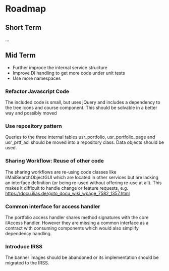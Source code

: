 # Roadmap

## Short Term

...

## Mid Term

- Further improce the internal service structure
- Improve DI handling to get more code under unit tests
- Use more namespaces

### Refactor Javascript Code

The included code is small, but uses jQuery and includes a dependency to the tree icons and course component. This should be solvable in a better way and possibly moved 

### Use repository pattern

Queries to the three internal tables usr_portfolio, usr_portfolio_page and usr_prtf_acl should be moved into a repository class. Data objects should be used.


### Sharing Workflow: Reuse of other code

The sharing workflows are re-using code classes like ilMailSearchObjectGUI which are located in other services but are lacking an interface definition (or being re-used without offering re-use at all). This makes it difficult to handle change or feature requests, e.g. https://docu.ilias.de/goto_docu_wiki_wpage_7582_1357.html

### Common interface for access handler

The portfolio access handler shares method signatures with the core ilAccess handler. However they are missing a common interface as a contract with consuming components which would also simplify dependency handling.

### Introduce IRSS

The banner images should be abandoned or its implementation should be migrated to the IRSS.
